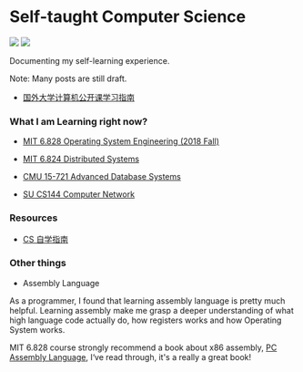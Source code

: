 # Self-taught Computer Science

![](https://img.shields.io/badge/Subscribe-Telegram%20Channel-blue?link=https://t.me/yinghexiaozu&link=https://t.me/yinghexiaozu) ![](https://img.shields.io/twitter/url?label=Twitter&style=social&url=https%3A%2F%2Ftwitter.com%2Fjacksonwuuu)

Documenting my self-learning experience. 

Note: Many posts are still draft.

-   [国外大学计算机公开课学习指南](./guide.md)

### What I am Learning right now?

-   [MIT 6.828 Operating System Engineering (2018 Fall)](https://pdos.csail.mit.edu/6.828/2018/schedule.html)

-   [MIT 6.824 Distributed Systems](http://nil.lcs.mit.edu/6.824/2020/schedule.html)

-   [CMU 15-721 Advanced Database Systems](https://15721.courses.cs.cmu.edu/spring2020/schedule.html)

-   [SU CS144 Computer Network](https://cs144.github.io/)

### Resources

-   [CS 自学指南](https://csdiy.wiki/)

### Other things

-   Assembly Language

As a programmer, I found that learning assembly language is pretty much helpful. Learning assembly make me grasp a deeper understanding of what high language code actually do, how registers works and how Operating System works.

MIT 6.828 course strongly recommend a book about x86 assembly, [PC Assembly Language](https://pdos.csail.mit.edu/6.828/2018/readings/pcasm-book.pdf), I‘ve read through, it's a really a great book!